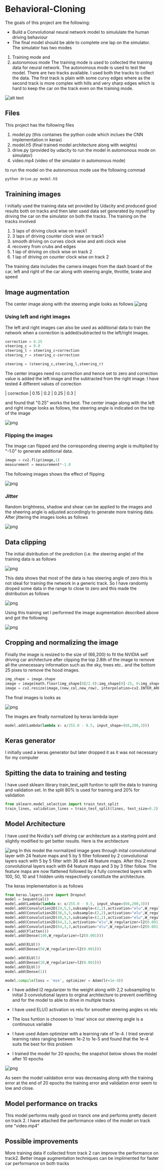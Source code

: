 # Behavioral-Cloning

The goals of this project are the following:
* Build a Convolutional neural network model to simululate the human driving behaviour 
* The final model should be able to complete one lap on the simulator. The simulator has two modes 
1) Training mode and 
2) autonomous mode 
The training mode is used to collected the training data for neural network. The autonomous mode is used to test the model.
There are two tracks available. I used both the tracks to collect the data. The first track is plain with some curvy edges where as the second track is more complex with hills and very sharp edges which is hard to keep the car on the track even on the training mode. 



[//]: # (Image References)

[image1]: ./figures/simulator.png "Simulator"
[image2]: ./figures/center.png "center"
[image3]: ./figures/clr.png "clr"
[image4]: ./figures/flipimg.png "flip image"
[image5]: ./figures/jitter.png "jitter image"
[image6]: ./figuress/hist_initial.png "initial histogram"
[image7]: ./figures/hist_drop.png "droped histogram"
[image8]: ./figures/hist_aug.png "aug histograms"
[image9]: ./figures/cropped.png "cropped"
[image10]: ./figures/model_nvidia.png "model architecture"
[image11]: ./figures/epochs.png "epochs"


![alt text][image1]

## Files

This project has the following files
1) model.py (this containes the python code which inclues the CNN implementation in keras)
2) model.h5 (final trained model architecture along with weights)
3) drive.py (provided by udacity to run the model in automonous mode on simulator)
4) video.mp4 (video of the simulator in automonous mode)

to run the model on the autonomous mode use the following commad 

```sh
python drive.py model.h5	
```


## Trainining images

I initially used the training data set provided by Udacity and produced good results both on tracks and then later used data set generated by myself by driving the car on the simulator on both the tracks. The training on the tracks involved

1) 3 laps of driving clock wise on track1
2) 3 laps of driving counter clock wise on track1
3) smooth driving on curves clock wise and anti clock wise
4) recovery from crubs and edges
5) 1 lap of driving on clock wise on track 2
6) 1 lap of driving on counter clock wise on track 2

The training data includes the camera images from the dash board of the car, left and right of the car along with steering angle, throttle, brake and speed

## Image augmentation 

The center image along with the steering angle looks as follows
![png][image2]

### Using left and right images
The left and right images can also be used as additional data to train the network when a correction is added/subtracted to the left/right images. 

```python
correction = 0.25
steering_c = 0.0
steering_l = steering_c+correction
steering_r = steering_c-correction

steering = (steering_c,steering_l,steering_r)
```
The center images need no correction and hence set to zero and correction value is added the left image and the subtracted from the right image. I have tested 4 different values of correction 

| correction | 0.15 | 0.2 | 0.25 | 0.3 |

and found that "0.25" works the best. The center image along with the left and right image looks as follows, the steering angle is indicated on the top of the image

![png][image3]

### Flipping the images

The image can flipped and the corresponding steering angle is multiplied by "-1.0" to generate additional data. 

```python
image = cv2.flip(image,1)
measurement = measurement*-1.0
```
The following images shows the effect of flipping

![png][image4]


### Jitter

Random brightness, shadow and shear can be applied to the images and the sheering angle is adjusted accordingly to generate more training data. After jittering the images looks as follows

![png][image5]


## Data clipping

The initial distribution of the prediction (i.e. the steering angle) of the training data is as follows

![png][image6]

This data shows that most of the data is has steering angle of zero this is not ideal for training the network in a generic track. So I have randomly droped some data in the range to close to zero and this made the distribution as follows

![png][image7]

Using this training set I performed the image augmentation described above and got the following 

![png][image8]

## Cropping and normalizing the image

Finally the image is resized to the size of (66,200) to fit the NVIDIA self driving car architecture after clipping the top 2.8th of the image to remove all the unnecessary information such as the sky, trees etc.. and the bottom 25 pixes to remove the hood images. 

```python
img_shape = image.shape
image = image[math.floor(img_shape[0]/2.8):img_shape[0]-25, 0:img_shape[1]]
image = cv2.resize(image,(new_col,new_row), interpolation=cv2.INTER_AREA)
```

The final images is looks as

![png][image9]

The images are finally normalized by keras lambda layer
```python
model.add(Lambda(lambda x: x/255.0 - 0.5, input_shape=(66,200,3)))
```
## Keras generator
I initially used a keras generator but later dropped it as it was not necessary for my computer 

## Spitting the data to training and testing 
I have used sklearn library train_test_split funtion to split the data to training and validation set. In the split 80% is used for training and 20% for validation

```python
from sklearn.model_selection import train_test_split
train_lines, validation_lines = train_test_split(lines, test_size=0.2)
```

## Model Architecture

I have used the Nvidia's self driving car architecture as a starting point and slightly modified to get better results. Here is the architecture

![png][image10]
In this model the normalized image goes through inital convolutional layer with 24 feature maps and 5 by 5 filter followed by 2 convolutional layers each with 5 by 5 filter with 36 and 48 feature maps. After this 2 more convolutional layers each with 64 feature maps and 3 by 3 filter follow. The feature maps are now flattened followed by 4 fully connected layers with 100, 50, 10 and 1 hidden units respectively constitute the architecture.

The keras implementation is as follows

```python
from keras.layers.core import Dropout
model = Sequential()
model.add(Lambda(lambda x: x/255.0 - 0.5, input_shape=(66,200,3)))
model.add(Convolution2D(24,5,5,subsample=(2,2),activation="elu",W_regularizer=l2(0.001)))
model.add(Convolution2D(36,5,5,subsample=(2,2),activation="elu",W_regularizer=l2(0.001)))
model.add(Convolution2D(48,5,5,subsample=(2,2),activation="elu",W_regularizer=l2(0.001)))
model.add(Convolution2D(64,3,3,activation="elu",W_regularizer=l2(0.001)))
model.add(Convolution2D(64,3,3,activation="elu",W_regularizer=l2(0.001)))
model.add(Flatten())
model.add(Dense(100,W_regularizer=l2(0.001)))

model.add(ELU())
model.add(Dense(50,W_regularizer=l2(0.001)))

model.add(ELU())
model.add(Dense(10,W_regularizer=l2(0.001)))
model.add(ELU())
model.add(Dense(1))

model.compile(loss = 'mse', optimizer = Adam(lr=1e-4))
```
* I have added l2 regularizer to the weight along with 2,2 subsampling to initial 3 convolutional layers to orginal architecture to prevent overfitting and for the model to able to drive in multiple tracks

* I have used ELU() activation vs relu for smoother steering angles vs relu

* The loss funtion is choosen to 'mse' since our steering angle is a continuous variable 

* I have used Adam optimizer with a learning rate of 1e-4. I tried several learning rates ranging between 1e-2 to 1e-5 and found that the 1e-4 suits the best for this problem

* I trained the model for 20 epochs; the snapshot below shows the model after 10 epochs

![png][image11]

As seen the model validation error was decreasing along with the training error at the end of 20 epochs the training error and validation error seem to low and close.

## Model performance on tracks

This model performs really good on tranck one and performs pretty decent on track 2. I have attached the performance video of the model on track one "video.mp4"

## Possible improvements
More training data if collected from track 2 can improve the performance on track2.
Better image augmentation techniques can be implimented for faster car performance on both tracks
